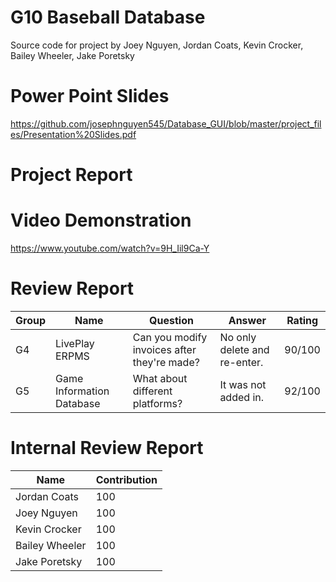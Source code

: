 # G10 Baseball Database
Source code for project by Joey Nguyen, Jordan Coats, Kevin Crocker, Bailey Wheeler, Jake Poretsky 

# Power Point Slides
https://github.com/josephnguyen545/Database_GUI/blob/master/project_files/Presentation%20Slides.pdf

# Project Report


# Video Demonstration
https://www.youtube.com/watch?v=9H_Iil9Ca-Y

# Review Report
| Group | Name                      | Question                                    | Answer                       | Rating |
|-------|---------------------------|---------------------------------------------|------------------------------|--------|
| G4    | LivePlay ERPMS            | Can you modify invoices after they're made? | No only delete and re-enter. | 90/100 |
| G5    | Game Information Database | What about different platforms?             | It was not added in.         | 92/100 |

# Internal Review Report
| Name           | Contribution |
|----------------|--------------|
| Jordan Coats   | 100          |
| Joey Nguyen    | 100          |
| Kevin Crocker  | 100          |
| Bailey Wheeler | 100          |
| Jake Poretsky  | 100          |


